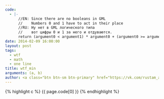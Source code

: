 ```yaml
--- 
code: 
  - |-
      //EN: Since there are no booleans in GML
      //    Numbers 0 and 1 have to act in their place
      //RU: Ну нет в GML логического типа
      //    вот цифры 0 и 1 за него и отдуваются.
      return (argument0 < argument1) * argument0 + (argument0 >= argument1) * argument1;
date: 2014-02-09 16:00:00
layout: post
tags: 
  - wtf
  - math
  - one line
title: wtf_min
arguments: (a, b)
author: <a class="btn btn-sm btn-primary" href="https://vk.com/rustam_azizov"><i class="icon-vk">/</i>rustam_azizov</a>
---
```


{% highlight c %}
{{ page.code[0] }}
{% endhighlight %}
